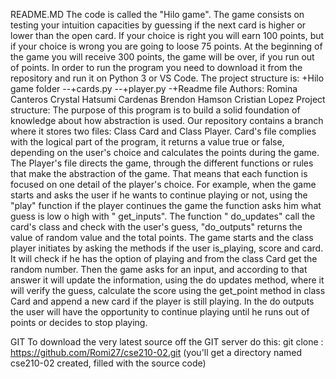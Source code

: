 README.MD The code is called the "Hilo game". The game consists on testing your intuition capacities by guessing if the next card is higher or lower than the open card. If your choice is right you will earn 100 points, but if your choice is wrong you are going to loose 75 points. At the beginning of the game you will receive 300 points, the game will be over, if you run out of points.
In order to run the program you need to download it from the repository and run it on Python 3 or VS Code.
The project structure is:
+Hilo game folder
--+cards.py
--+player.py
-+Readme file
Authors:
Romina Canteros
Crystal Hatsumi Cardenas
Brendon Hamson
Cristian Lopez
Project structure:
 The purpose of this program is to build a solid foundation of knowledge about how abstraction is used.
Our repository contains a branch where it stores two files:  Class Card  and Class Player.
Card's file complies with the logical part of the program, it returns a value true or false, depending on the user's choice and calculates the points during the game.
The Player's file directs the game, through the different functions or rules that make the abstraction of the game. That means that each function is focused on one detail of the player's choice. For example, when the game starts and  asks the user if he wants to continue playing or not, using the "play" function if the player continues the game the function asks him what guess is low o high with " get_inputs". The function " do_updates" call the card's class and check with the user's guess, "do_outputs" returns the value of random value and the total points.
The game starts and the class player initiates by asking the methods if the user is_playing, score and card. It will check if he has the option of playing and from the class Card get the random number. Then the game asks for an input, and according to that answer it will update the information, using the do updates method, where it will verify the guess, calculate the score using the get_point method in class Card and append a new card if the player is still playing. In the do outputs the user will have the opportunity to continue playing until he runs out of points or decides to stop playing.


GIT 
 To download the very latest source off the GIT server do this:
  git clone : https://github.com/Romi27/cse210-02.git
   (you'll get a directory named cse210-02 created, filled with the source code)
